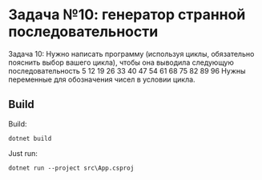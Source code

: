 ﻿# Задача №10: генератор странной последовательности
Задача 10:
Нужно написать программу (используя циклы, обязательно пояснить выбор вашего цикла), чтобы она выводила следующую последовательность 5 12 19 26 33 40 47 54 61 68 75 82 89 96
Нужны переменные для обозначения чисел в условии цикла.

## Build

Build:
```
dotnet build
```

Just run:
```
dotnet run --project src\App.csproj
```
